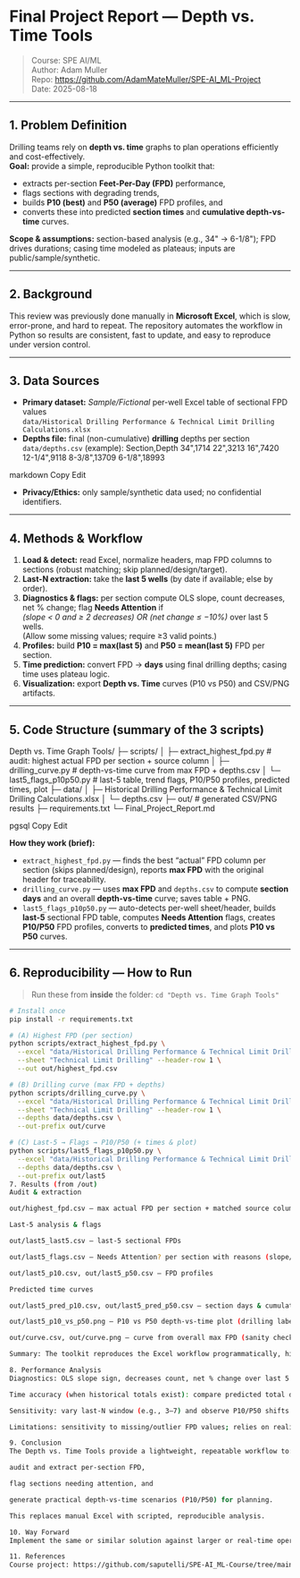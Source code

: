 # Final Project Report — Depth vs. Time Tools

> Course: SPE AI/ML  
> Author: Adam Muller  
> Repo: <https://github.com/AdamMateMuller/SPE-AI_ML-Project>   
> Date: 2025-08-18

---

## 1. Problem Definition
Drilling teams rely on **depth vs. time** graphs to plan operations efficiently and cost-effectively.  
**Goal:** provide a simple, reproducible Python toolkit that:
- extracts per-section **Feet-Per-Day (FPD)** performance,
- flags sections with degrading trends,
- builds **P10 (best)** and **P50 (average)** FPD profiles, and
- converts these into predicted **section times** and **cumulative depth-vs-time** curves.

**Scope & assumptions:** section-based analysis (e.g., 34" → 6-1/8"); FPD drives durations; casing time modeled as plateaus; inputs are public/sample/synthetic.

---

## 2. Background
This review was previously done manually in **Microsoft Excel**, which is slow, error-prone, and hard to repeat. The repository automates the workflow in Python so results are consistent, fast to update, and easy to reproduce under version control.

---

## 3. Data Sources
- **Primary dataset:** _Sample/Fictional_ per-well Excel table of sectional FPD values  
  `data/Historical Drilling Performance & Technical Limit Drilling Calculations.xlsx`
- **Depths file:** final (non-cumulative) **drilling** depths per section  
  `data/depths.csv` (example):
Section,Depth
34",1714
22",3213
16",7420
12-1/4",9118
8-3/8",13709
6-1/8",18993

markdown
Copy
Edit
- **Privacy/Ethics:** only sample/synthetic data used; no confidential identifiers.

---

## 4. Methods & Workflow
1. **Load & detect:** read Excel, normalize headers, map FPD columns to sections (robust matching; skip planned/design/target).
2. **Last-N extraction:** take the **last 5 wells** (by date if available; else by order).
3. **Diagnostics & flags:** per section compute OLS slope, count decreases, net % change; flag **Needs Attention** if  
 *(slope < 0 and ≥ 2 decreases) OR (net change ≤ −10%)* over last 5 wells.  
 (Allow some missing values; require ≥3 valid points.)
4. **Profiles:** build **P10 = max(last 5)** and **P50 = mean(last 5)** FPD per section.
5. **Time prediction:** convert FPD → **days** using final drilling depths; casing time uses plateau logic.
6. **Visualization:** export **Depth vs. Time** curves (P10 vs P50) and CSV/PNG artifacts.

---

## 5. Code Structure (summary of the 3 scripts)
Depth vs. Time Graph Tools/
├─ scripts/
│ ├─ extract_highest_fpd.py # audit: highest actual FPD per section + source column
│ ├─ drilling_curve.py # depth-vs-time curve from max FPD + depths.csv
│ └─ last5_flags_p10p50.py # last-5 table, trend flags, P10/P50 profiles, predicted times, plot
├─ data/
│ ├─ Historical Drilling Performance & Technical Limit Drilling Calculations.xlsx
│ └─ depths.csv
├─ out/ # generated CSV/PNG results
├─ requirements.txt
└─ Final_Project_Report.md

pgsql
Copy
Edit

**How they work (brief):**
- `extract_highest_fpd.py` — finds the best “actual” FPD column per section (skips planned/design), reports **max FPD** with the original header for traceability.  
- `drilling_curve.py` — uses **max FPD** and `depths.csv` to compute **section days** and an overall **depth-vs-time** curve; saves table + PNG.  
- `last5_flags_p10p50.py` — auto-detects per-well sheet/header, builds **last-5** sectional FPD table, computes **Needs Attention** flags, creates **P10/P50** FPD profiles, converts to **predicted times**, and plots **P10 vs P50** curves.

---

## 6. Reproducibility — How to Run
> Run these from **inside** the folder: `cd "Depth vs. Time Graph Tools"`

```bash
# Install once
pip install -r requirements.txt

# (A) Highest FPD (per section)
python scripts/extract_highest_fpd.py \
  --excel "data/Historical Drilling Performance & Technical Limit Drilling Calculations.xlsx" \
  --sheet "Technical Limit Drilling" --header-row 1 \
  --out out/highest_fpd.csv

# (B) Drilling curve (max FPD + depths)
python scripts/drilling_curve.py \
  --excel "data/Historical Drilling Performance & Technical Limit Drilling Calculations.xlsx" \
  --sheet "Technical Limit Drilling" --header-row 1 \
  --depths data/depths.csv \
  --out-prefix out/curve

# (C) Last-5 → Flags → P10/P50 (+ times & plot)
python scripts/last5_flags_p10p50.py \
  --excel "data/Historical Drilling Performance & Technical Limit Drilling Calculations.xlsx" \
  --depths data/depths.csv \
  --out-prefix out/last5
7. Results (from /out)
Audit & extraction

out/highest_fpd.csv — max actual FPD per section + matched source column.

Last-5 analysis & flags

out/last5_last5.csv — last-5 sectional FPDs

out/last5_flags.csv — Needs Attention? per section with reasons (slope/decreases/net %)

out/last5_p10.csv, out/last5_p50.csv — FPD profiles

Predicted time curves

out/last5_pred_p10.csv, out/last5_pred_p50.csv — section days & cumulative days

out/last5_p10_vs_p50.png — P10 vs P50 depth-vs-time plot (drilling labels)

out/curve.csv, out/curve.png — curve from overall max FPD (sanity check)

Summary: The toolkit reproduces the Excel workflow programmatically, highlights declining sections early, and provides P10/P50 time windows to plan against. All steps are version-controlled and repeatable.

8. Performance Analysis
Diagnostics: OLS slope sign, decreases count, net % change over last 5 wells (per section).

Time accuracy (when historical totals exist): compare predicted total days vs actual; report MAE / % error.

Sensitivity: vary last-N window (e.g., 3–7) and observe P10/P50 shifts.

Limitations: sensitivity to missing/outlier FPD values; relies on realistic section depths.

9. Conclusion
The Depth vs. Time Tools provide a lightweight, repeatable workflow to:

audit and extract per-section FPD,

flag sections needing attention, and

generate practical depth-vs-time scenarios (P10/P50) for planning.

This replaces manual Excel with scripted, reproducible analysis.

10. Way Forward
Implement the same or similar solution against larger or real-time operator databases (APIs/DBs), add robust statistics (outlier guards, time-decay), extend profiles (e.g., P25/P75), and automate scheduled reporting/dashboards.

11. References
Course project: https://github.com/saputelli/SPE-AI_ML-Course/tree/main/Project